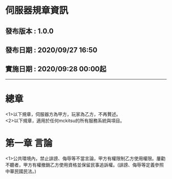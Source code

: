 # 伺服器規章資訊
## 發布版本 : 1.0.0 ##
## 發布日期 : 2020/09/27 16:50 ##
## 實施日期 : 2020/09:28 00:00起 ##
***

# 總章

<1>以下規章，伺服器方為甲方，玩家為乙方，不再贅述。  
<2>以下規章，適用於任何mckitsu的所有服務系統與項目。  

# 第一章 言論

<1>公共環境內，禁止誹謗、侮辱等不當言論，甲方有權限制乙方使用權限。屢勸不聽者，甲方有權撤銷乙方使用資格並保留民事追訴權。(誹謗、侮辱等定義參照中華民國民法。)  
